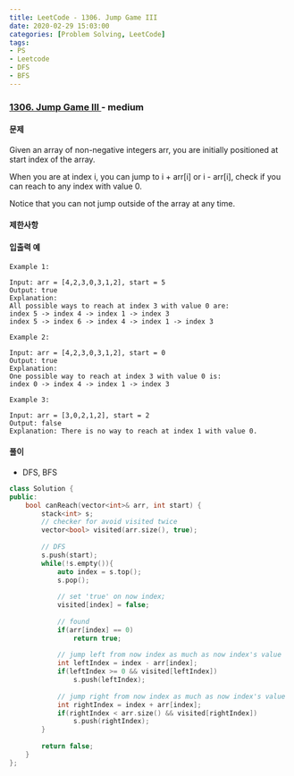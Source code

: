 ```yaml
---
title: LeetCode - 1306. Jump Game III
date: 2020-02-29 15:03:00
categories: [Problem Solving, LeetCode]
tags:
- PS
- Leetcode
- DFS
- BFS
---
```


### [ 1306. Jump Game III ](https://leetcode.com/problems/jump-game-iii/) - medium

#### 문제

Given an array of non-negative integers arr, you are initially positioned at start index of the array.

When you are at index i, you can jump to i + arr[i] or i - arr[i], check if you can reach to any index with value 0.

Notice that you can not jump outside of the array at any time.

#### 제한사항
  
#### 입출력 예

```
Example 1:

Input: arr = [4,2,3,0,3,1,2], start = 5
Output: true
Explanation: 
All possible ways to reach at index 3 with value 0 are: 
index 5 -> index 4 -> index 1 -> index 3 
index 5 -> index 6 -> index 4 -> index 1 -> index 3 
```
```
Example 2:

Input: arr = [4,2,3,0,3,1,2], start = 0
Output: true 
Explanation: 
One possible way to reach at index 3 with value 0 is: 
index 0 -> index 4 -> index 1 -> index 3
```
```
Example 3:

Input: arr = [3,0,2,1,2], start = 2
Output: false
Explanation: There is no way to reach at index 1 with value 0.
```

#### 풀이
  - DFS, BFS

```cpp
class Solution {
public:
    bool canReach(vector<int>& arr, int start) {
        stack<int> s;
        // checker for avoid visited twice
        vector<bool> visited(arr.size(), true);
        
        // DFS
        s.push(start);
        while(!s.empty()){
            auto index = s.top();
            s.pop();
            
            // set 'true' on now index;
            visited[index] = false;
            
            // found 
            if(arr[index] == 0)
                return true;
            
            // jump left from now index as much as now index's value 
            int leftIndex = index - arr[index];
            if(leftIndex >= 0 && visited[leftIndex])
                s.push(leftIndex);
            
            // jump right from now index as much as now index's value 
            int rightIndex = index + arr[index];
            if(rightIndex < arr.size() && visited[rightIndex])
                s.push(rightIndex);
        }
        
        return false;
    }
};
```
